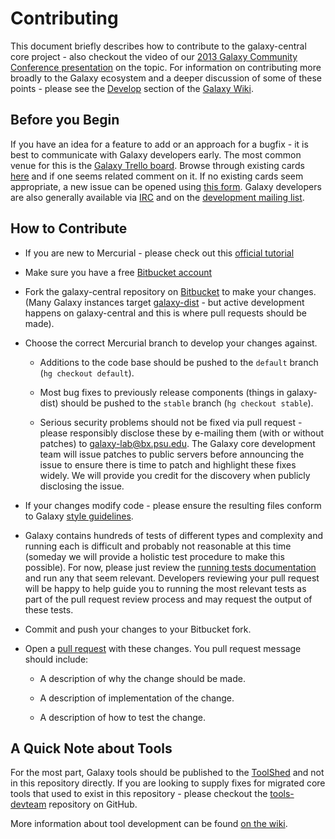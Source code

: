 # Contributing

This document briefly describes how to contribute to the
galaxy-central core project - also checkout the video of our [2013
Galaxy Community Conference
presentation](http://vimeo.com/channels/581875/73486255) on the
topic. For information on contributing more broadly to the Galaxy
ecosystem and a deeper discussion of some of these points - please see
the [Develop](https://wiki.galaxyproject.org/Develop/) section of the
[Galaxy Wiki](https://wiki.galaxyproject.org/).

## Before you Begin

If you have an idea for a feature to add or an approach for a bugfix -
it is best to communicate with Galaxy developers early. The most
common venue for this is the [Galaxy Trello
board](https://wiki.galaxyproject.org/Issues). Browse through existing
cards [here](http://bit.ly/gxytrello) and if one seems related comment
on it. If no existing cards seem appropriate, a new issue can be
opened using [this form](http://galaxyproject.org/trello). Galaxy
developers are also generally available via
[IRC](https://wiki.galaxyproject.org/GetInvolved#IRC_Channel) and on
the [development mailing list](http://dev.list.galaxyproject.org/).

## How to Contribute

* If you are new to Mercurial - please check out this [official
  tutorial](http://mercurial.selenic.com/wiki/Tutorial)

* Make sure you have a free [Bitbucket
  account](https://bitbucket.org/account/signup/)

* Fork the galaxy-central repository on
  [Bitbucket](https://bitbucket.org/galaxy/galaxy-central/fork) to
  make your changes. (Many Galaxy instances target
  [galaxy-dist](https://bitbucket.org/galaxy/galaxy-dist) - but active
  development happens on galaxy-central and this is where pull
  requests should be made).

* Choose the correct Mercurial branch to develop your changes against.

  * Additions to the code base should be pushed to the `default`
    branch (`hg checkout default`).

  * Most bug fixes to previously release components (things in
    galaxy-dist) should be pushed to the `stable` branch (`hg checkout
    stable`).

  * Serious security problems should not be fixed via pull request -
    please responsibly disclose these by e-mailing them (with or
    without patches) to galaxy-lab@bx.psu.edu. The Galaxy core
    development team will issue patches to public servers before
    announcing the issue to ensure there is time to patch and
    highlight these fixes widely. We will provide you credit for the
    discovery when publicly disclosing the issue.

* If your changes modify code - please ensure the resulting files
  conform to Galaxy [style
  guidelines](https://wiki.galaxyproject.org/Develop/BestPractices).

* Galaxy contains hundreds of tests of different types and complexity
  and running each is difficult and probably not reasonable at this
  time (someday we will provide a holistic test procedure to make this
  possible). For now, please just review the [running tests
  documentation](https://wiki.galaxyproject.org/Admin/RunningTests)
  and run any that seem relevant. Developers reviewing your pull
  request will be happy to help guide you to running the most relevant
  tests as part of the pull request review process and may request the
  output of these tests.

* Commit and push your changes to your Bitbucket fork.

* Open a [pull
  request](https://confluence.atlassian.com/display/BITBUCKET/Fork+a+Repo,+Compare+Code,+and+Create+a+Pull+Request)
  with these changes. You pull request message should include:

   * A description of why the change should be made.
   
   * A description of implementation of the change.
   
   * A description of how to test the change.

## A Quick Note about Tools

  For the most part, Galaxy tools should be published to the
  [ToolShed](https://wiki.galaxyproject.org/ToolShed) and not in this
  repository directly. If you are looking to supply fixes for migrated
  core tools that used to exist in this repository - please checkout
  the [tools-devteam](https://github.com/galaxyproject/tools-devteam)
  repository on GitHub.

  More information about tool development can be found [on the
  wiki](https://wiki.galaxyproject.org/Develop).
